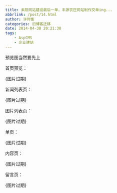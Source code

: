 ```yaml
---
title: 耒阳网站建设最后一单，丰源农庄网站制作交单ing...
abbrlink: /post/14.html
author: 许时衡
categories: 旧博客迁移
date: 2014-04-30 20:21:30
tags:
    - AspCMS
    - 企业建站
---
```


预览图当然要先上

首页预览：

[](首页.png){图片过期}

新闻列表页：

[](新闻列表.png){图片过期}

图片列表页：

[](图片列表.png){图片过期}

单页：

[](单页.png){图片过期}

内容页：

[](内容页.png){图片过期}

留言页：

[](留言本.png){图片过期}
